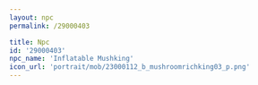 ```yaml
---
layout: npc
permalink: /29000403

title: Npc
id: '29000403'
npc_name: 'Inflatable Mushking'
icon_url: 'portrait/mob/23000112_b_mushroomrichking03_p.png'
---
```

